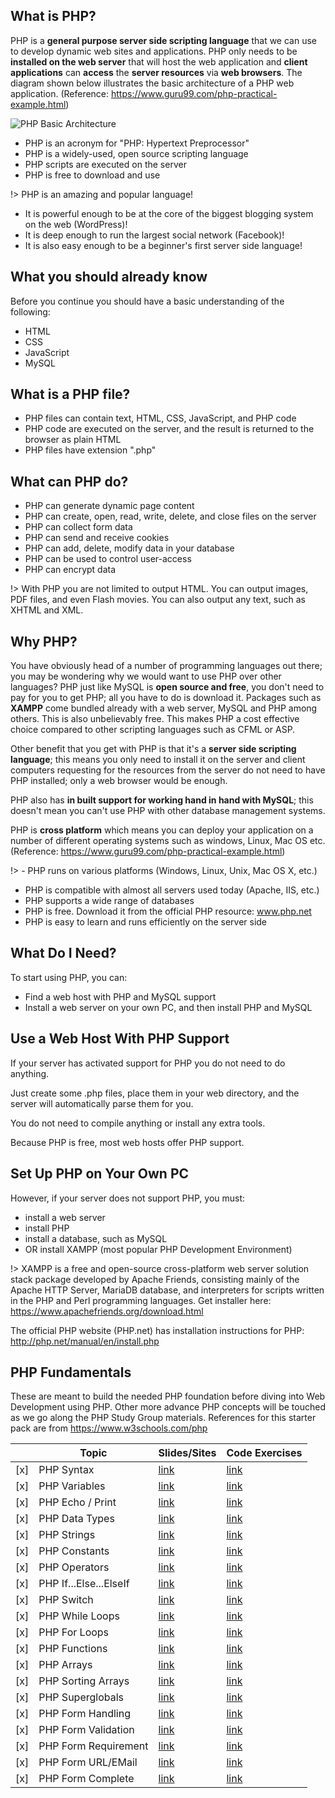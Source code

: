
## What is PHP?

PHP is a **general purpose server side scripting language** that we can use to develop dynamic web sites and applications. PHP only needs to be **installed on the web server** that will host the web application and **client applications** can **access** the **server resources** via **web browsers**. The diagram shown below illustrates the basic architecture of a PHP web application. (Reference: https://www.guru99.com/php-practical-example.html)

![PHP Basic Architecture](https://www.guru99.com/images/client_server.png)

- PHP is an acronym for "PHP: Hypertext Preprocessor"
- PHP is a widely-used, open source scripting language
- PHP scripts are executed on the server
- PHP is free to download and use
    
!> PHP is an amazing and popular language!

- It is powerful enough to be at the core of the biggest blogging system on the web (WordPress)!
- It is deep enough to run the largest social network (Facebook)!
- It is also easy enough to be a beginner's first server side language!
    
## What you should already know

Before you continue you should have a basic understanding of the following:

- HTML
- CSS
- JavaScript
- MySQL 

## What is a PHP file?

- PHP files can contain text, HTML, CSS, JavaScript, and PHP code
- PHP code are executed on the server, and the result is returned to the browser as plain HTML
- PHP files have extension ".php"

## What can PHP do?

- PHP can generate dynamic page content
- PHP can create, open, read, write, delete, and close files on the server
- PHP can collect form data
- PHP can send and receive cookies
- PHP can add, delete, modify data in your database
- PHP can be used to control user-access
- PHP can encrypt data
    
!> With PHP you are not limited to output HTML. You can output images, PDF files, and even Flash movies. You can also output any text, such as XHTML and XML.

## Why PHP?

You have obviously head of a number of programming languages out there; you may be wondering why we would want to use PHP over other languages? PHP just like MySQL is **open source and free**, you don't need to pay for you to get PHP; all you have to do is download it. Packages such as **XAMPP** come bundled already with a web server, MySQL and PHP among others. This is also unbelievably free. This makes PHP a cost effective choice compared to other scripting languages such as CFML or ASP.

Other benefit that you get with PHP is that it's a **server side scripting language**; this means you only need to install it on the server and client computers requesting for the resources from the server do not need to have PHP installed; only a web browser would be enough.

PHP also has **in built support for working hand in hand with MySQL**; this doesn't mean you can't use PHP with other database management systems.

PHP is **cross platform** which means you can deploy your application on a number of different operating systems such as windows, Linux, Mac OS etc. (Reference: https://www.guru99.com/php-practical-example.html)

!> - PHP runs on various platforms (Windows, Linux, Unix, Mac OS X, etc.)
- PHP is compatible with almost all servers used today (Apache, IIS, etc.)
- PHP supports a wide range of databases
- PHP is free. Download it from the official PHP resource: www.php.net
- PHP is easy to learn and runs efficiently on the server side

## What Do I Need?
  
To start using PHP, you can:

- Find a web host with PHP and MySQL support
- Install a web server on your own PC, and then install PHP and MySQL

## Use a Web Host With PHP Support

If your server has activated support for PHP you do not need to do anything.

Just create some .php files, place them in your web directory, and the server will automatically parse them for you.

You do not need to compile anything or install any extra tools.

Because PHP is free, most web hosts offer PHP support.

## Set Up PHP on Your Own PC

However, if your server does not support PHP, you must:

- install a web server
- install PHP
- install a database, such as MySQL
- OR install XAMPP (most popular PHP Development Environment)

!> XAMPP is a free and open-source cross-platform web server solution stack package developed by Apache Friends, consisting mainly of the Apache HTTP Server, MariaDB database, and interpreters for scripts written in the PHP and Perl programming languages. Get installer here: https://www.apachefriends.org/download.html

The official PHP website (PHP.net) has installation instructions for PHP: http://php.net/manual/en/install.php

## PHP Fundamentals

These are meant to build the needed PHP foundation before diving into Web Development using PHP. Other more advance PHP concepts will be touched as we go along the PHP Study Group materials. References for this starter pack are from https://www.w3schools.com/php   

|     | Topic                       | Slides/Sites                  | Code Exercises                                    |
|-----|-----------------------------|-------------------------------|---------------------------------------------------|
| [x] | PHP Syntax                  | [link](https://www.w3schools.com/php/php_syntax.asp) | [link](https://www.w3schools.com/php/showphp.asp?filename=demo_syntax)  |
| [x] | PHP Variables               | [link](https://www.w3schools.com/php/php_variables.asp) | [link](https://www.w3schools.com/php/showphp.asp?filename=demo_var)    |
| [x] | PHP Echo / Print            | [link](https://www.w3schools.com/php/php_echo_print.asp) | [link](https://www.w3schools.com/php/showphp.asp?filename=demo_echo1) |
| [x] | PHP Data Types              | [link](https://www.w3schools.com/php/php_datatypes.asp) | [link](https://www.w3schools.com/php/showphp.asp?filename=demo_datatypes_string)                 |
| [x] | PHP Strings                 | [link](https://www.w3schools.com/php/php_string.asp) | [link](https://www.w3schools.com/php/showphp.asp?filename=demo_string_length)                 |
| [x] | PHP Constants               | [link](https://www.w3schools.com/php/php_constants.asp) | [link](https://www.w3schools.com/php/showphp.asp?filename=demo_constant1)                 |
| [x] | PHP Operators               | [link](https://www.w3schools.com/php/php_operators.asp) | [link](https://www.w3schools.com/php/exercise.asp?filename=exercise_operators1)                 |
| [x] | PHP If...Else...ElseIf      | [link](https://www.w3schools.com/php/php_if_else.asp) | [link](https://www.w3schools.com/php/showphp.asp?filename=demo_if_elseif)                 |
| [x] | PHP Switch                  | [link](https://www.w3schools.com/php/php_switch.asp) | [link](https://www.w3schools.com/php/showphp.asp?filename=demo_switch)                 |
| [x] | PHP While Loops             | [link](https://www.w3schools.com/php/php_looping.asp) | [link](https://www.w3schools.com/php/showphp.asp?filename=demo_loop_while)                 |
| [x] | PHP For Loops               | [link](https://www.w3schools.com/php/php_looping_for.asp) | [link](https://www.w3schools.com/php/showphp.asp?filename=demo_loop_for)                 |
| [x] | PHP Functions               | [link](https://www.w3schools.com/php/php_functions.asp) | [link](https://www.w3schools.com/php/showphp.asp?filename=demo_function1)                 |
| [x] | PHP Arrays                  | [link](https://www.w3schools.com/php/php_arrays.asp) | [link](https://www.w3schools.com/php/showphp.asp?filename=demo_array_num)                 |
| [x] | PHP Sorting Arrays          | [link](https://www.w3schools.com/php/php_arrays_sort.asp) | [link](https://www.w3schools.com/php/showphp.asp?filename=demo_array_sort_alpha)                 |
| [x] | PHP Superglobals            | [link](https://www.w3schools.com/php/php_superglobals.asp) | [link](https://www.w3schools.com/php/showphp.asp?filename=demo_global_global)                 |
| [x] | PHP Form Handling           | [link](https://www.w3schools.com/php/php_forms.asp) | [link](https://www.w3schools.com/php/showphp.asp?filename=demo_form_post)                 |
| [x] | PHP Form Validation         | [link](https://www.w3schools.com/php/php_form_validation.asp) | [link](https://www.w3schools.com/php/php_form_validation.asp)                 |
| [x] | PHP Form Requirement        | [link](https://www.w3schools.com/php/php_form_required.asp) | [link](https://www.w3schools.com/php/showphp.asp?filename=demo_form_validation_required)                 |
| [x] | PHP Form URL/EMail          | [link](https://www.w3schools.com/php/php_form_url_email.asp) | [link](https://www.w3schools.com/php/showphp.asp?filename=demo_form_validation_special)                 |
| [x] | PHP Form Complete           | [link](https://www.w3schools.com/php/php_form_complete.asp) | [link](https://www.w3schools.com/php/showphp.asp?filename=demo_form_validation_complete)                 |

